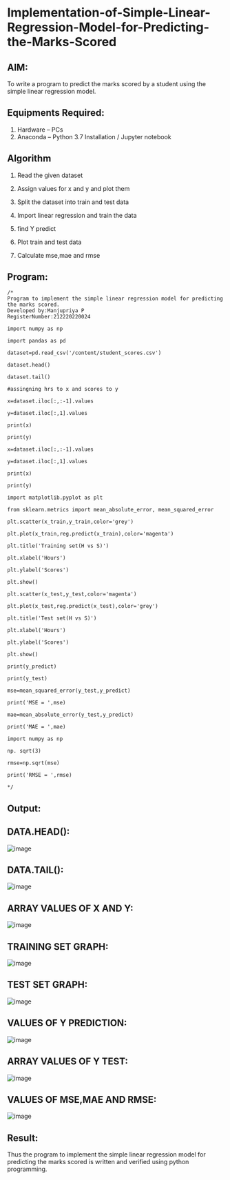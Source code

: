 # Implementation-of-Simple-Linear-Regression-Model-for-Predicting-the-Marks-Scored

## AIM:
To write a program to predict the marks scored by a student using the simple linear regression model.

## Equipments Required:
1. Hardware – PCs
2. Anaconda – Python 3.7 Installation / Jupyter notebook

## Algorithm

1. Read the given dataset

2. Assign values for x and y and plot them

3. Split the dataset into train and test data

4. Import linear regression and train the data

5. find Y predict

6. Plot train and test data

7. Calculate mse,mae and rmse

## Program:
```
/*
Program to implement the simple linear regression model for predicting the marks scored.
Developed by:Manjupriya P
RegisterNumber:212220220024

import numpy as np

import pandas as pd

dataset=pd.read_csv('/content/student_scores.csv')

dataset.head()

dataset.tail()

#assingning hrs to x and scores to y

x=dataset.iloc[:,:-1].values

y=dataset.iloc[:,1].values

print(x)

print(y)

x=dataset.iloc[:,:-1].values

y=dataset.iloc[:,1].values

print(x)

print(y)

import matplotlib.pyplot as plt

from sklearn.metrics import mean_absolute_error, mean_squared_error

plt.scatter(x_train,y_train,color='grey')

plt.plot(x_train,reg.predict(x_train),color='magenta')

plt.title('Training set(H vs S)')

plt.xlabel('Hours')

plt.ylabel('Scores')

plt.show()

plt.scatter(x_test,y_test,color='magenta')

plt.plot(x_test,reg.predict(x_test),color='grey')

plt.title('Test set(H vs S)')

plt.xlabel('Hours')

plt.ylabel('Scores')

plt.show()

print(y_predict)

print(y_test)

mse=mean_squared_error(y_test,y_predict)

print('MSE = ',mse)

mae=mean_absolute_error(y_test,y_predict)

print('MAE = ',mae)

import numpy as np

np. sqrt(3)

rmse=np.sqrt(mse)

print('RMSE = ',rmse)

*/
```

## Output:
## DATA.HEAD():
![image](https://github.com/srimathi-25/Implementation-of-Simple-Linear-Regression-Model-for-Predicting-the-Marks-Scored/assets/114581999/73e87bd4-5ce9-4203-9441-ba67159c65a2)
## DATA.TAIL():
![image](https://user-images.githubusercontent.com/114581999/229363874-f3545eb0-472c-495f-8b3c-705a02d9b2a0.png)

## ARRAY VALUES OF X AND Y:

![image](https://user-images.githubusercontent.com/114581999/229363192-17c58540-64bf-4894-a659-633deaaa0bd2.png)

## TRAINING SET GRAPH:
![image](https://user-images.githubusercontent.com/114581999/229363231-3407e72d-c662-4cef-ab4b-cb7c969ad38d.png)

## TEST SET GRAPH:
![image](https://user-images.githubusercontent.com/114581999/229363252-584735c8-88db-4b30-aeb4-54b8d8dda0bb.png)

## VALUES OF Y PREDICTION:

![image](https://user-images.githubusercontent.com/114581999/229363279-e0e382bd-af26-4b5d-9459-bb3376f08101.png)

## ARRAY VALUES OF Y TEST:

![image](https://user-images.githubusercontent.com/114581999/229363310-2c16ecbc-e308-4f95-b9e4-5019cfe760bc.png)

## VALUES OF MSE,MAE AND RMSE:

![image](https://user-images.githubusercontent.com/114581999/229363534-ef9f24d3-b73a-4e03-9464-c567b2d8f07c.png)






## Result:
Thus the program to implement the simple linear regression model for predicting the marks scored is written and verified using python programming.
